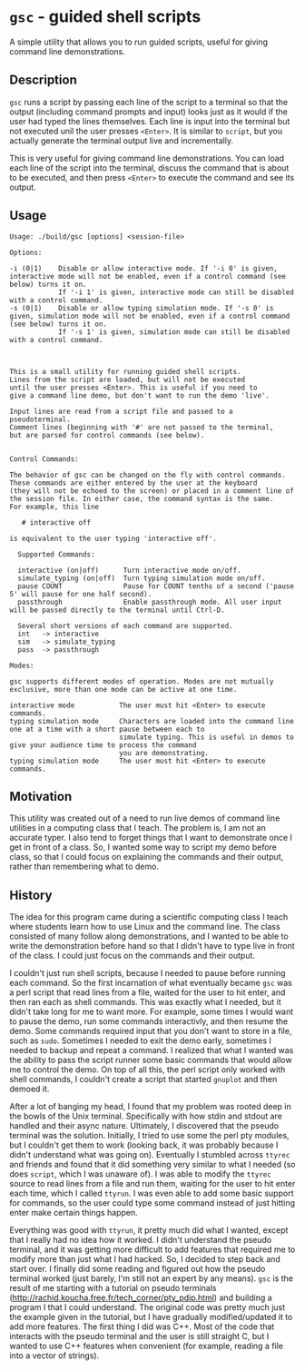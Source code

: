 # `gsc` - guided shell scripts

A simple utility that allows you to run guided scripts, useful for giving command line demonstrations.

## Description

`gsc` runs a script by passing each line of the script to a terminal so
that the output (including command prompts and input) looks just as it would if the user had typed the lines themselves.
Each line is input into the terminal but not executed unil the user presses `<Enter>`. 
It is similar to `script`, but you actually generate the terminal output live and incrementally.

This is very useful for giving command line demonstrations. You can load each line of the script into the terminal, discuss the command that is about
to be executed, and then press `<Enter>` to execute the command and see its output.

## Usage

```
Usage: ./build/gsc [options] <session-file>

Options:

-i (0|1)    Disable or allow interactive mode. If '-i 0' is given, interactive mode will not be enabled, even if a control command (see below) turns it on.
            If '-i 1' is given, interactive mode can still be disabled with a control command.
-s (0|1)    Disable or allow typing simulation mode. If '-s 0' is given, simulation mode will not be enabled, even if a control command (see below) turns it on.
            If '-s 1' is given, simulation mode can still be disabled with a control command.



This is a small utility for running guided shell scripts.
Lines from the script are loaded, but will not be executed
until the user presses <Enter>. This is useful if you need to
give a command line demo, but don't want to run the demo 'live'.

Input lines are read from a script file and passed to a pseudoterminal.
Comment lines (beginning with '#' are not passed to the terminal,
but are parsed for control commands (see below).


Control Commands:

The behavior of gsc can be changed on the fly with control commands.
These commands are either entered by the user at the keyboard
(they will not be echoed to the screen) or placed in a comment line of
the session file. In either case, the command syntax is the same.
For example, this line

   # interactive off

is equivalent to the user typing 'interactive off'.

  Supported Commands:

  interactive (on|off)      Turn interactive mode on/off.
  simulate_typing (on|off)  Turn typing simulation mode on/off.
  pause COUNT               Pause for COUNT tenths of a second ('pause 5' will pause for one half second).
  passthrough               Enable passthrough mode. All user input will be passed directly to the terminal until Ctrl-D.

  Several short versions of each command are supported.
  int   -> interactive
  sim   -> simulate_typing
  pass  -> passthrough

Modes:

gsc supports different modes of operation. Modes are not mutually exclusive, more than one mode can be active at one time.

interactive mode           The user must hit <Enter> to execute commands.
typing simulation mode     Characters are loaded into the command line one at a time with a short pause between each to
                           simulate typing. This is useful in demos to give your audience time to process the command
                           you are demonstrating.
typing simulation mode     The user must hit <Enter> to execute commands.

```

## Motivation

This utility was created out of a need to run live demos of command line utilities in a computing class that I teach. The problem is, I am not an accurate typer. I also
tend to forget things that I want to demonstrate once I get in front of a class. So, I wanted some way to script my demo before class, so that I could focus on explaining
the commands and their output, rather than remembering what to demo.

## History

The idea for this program came during a scientific computing class I teach where students learn how to use Linux and the command line.
The class consisted of many follow along demonstrations, and I wanted to be able to write the demonstration before hand so that I didn't have to type
live in front of the class. I could just focus on the commands and their output.

I couldn't just run shell scripts, because I needed to pause before running each command. So the first incarnation of what eventually became `gsc` was a perl script
that read lines from a file, waited for the user to hit enter, and then ran each as shell commands. This was exactly what I needed, but it didn't take long for me to want
more. For example, some times I would want to pause the demo, run some commands interactivly, and then resume the demo.
Some commands required input that you don't want to store in a file, such as `sudo`. Sometimes I needed to exit the demo early, sometimes I needed to backup and repeat a command.
I realized that what I wanted was the ability to pass the script runner some
basic commands that would allow me to control the demo. On top of all this, the
perl script only worked with shell commands, I couldn't create a script that
started `gnuplot` and then demoed it.

After a lot of banging my head, I found that my problem was rooted deep in the bowls of the Unix terminal. Specifically with how stdin and stdout are handled and their async nature.
Ultimately, I discovered
that the pseudo terminal was the solution. Initially, I tried to use some the perl pty modules, but I couldn't get them to work (looking back, it was probably because I didn't understand
what was going on). Eventually I stumbled across `ttyrec` and friends and found that it did something very similar to what I needed (so does `script`, which I was unaware of).
I was able to modify the `ttyrec` source to read lines from a file and run them, waiting for the user to hit enter each time, which I called `ttyrun`. I was even able to add some basic
support for commands, so the user could type some command instead of just hitting enter make certain things happen.

Everything was good with `ttyrun`, it pretty much did what I wanted, except that I really had no idea how it worked. I didn't understand the pseudo terminal, and it was getting more
difficult to add features that required me to modify more than just what I had hacked. So, I decided to step back and start over. I finally did some reading and figured out how the
pseudo terminal worked (just barely, I'm still not an expert by any means). `gsc` is the result of me starting with a tutorial on pseudo terminals
(http://rachid.koucha.free.fr/tech_corner/pty_pdip.html) and building a program I that I could understand. The original code was pretty much just the example given in the tutorial, but
I have gradually modified/updated it to add more features. The first thing I did was C++. Most of the code that interacts with the pseudo terminal and the user is still straight C, but
I wanted to use C++ features when convenient (for example, reading a file into a vector of strings).
